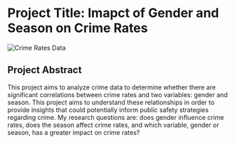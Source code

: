 # Project Title: Imapct of Gender and Season on Crime Rates 

![Crime Rates Data]([url_to_image_here](https://github.com/siasamaa/DIGHUM101-Individual-Project---Crime-Rates/blob/main/crime%20rates%20header%20image.png?raw=true))

## Project Abstract
This project aims to analyze crime data to determine whether there are significant correlations between crime rates and two variables: gender and season. This project aims to understand these relationships in order to provide insights that could potentially inform public safety strategies regarding crime. My research questions are: does gender influence crime rates, does the season affect crime rates, and which variable, gender or season, has a greater impact on crime rates?
